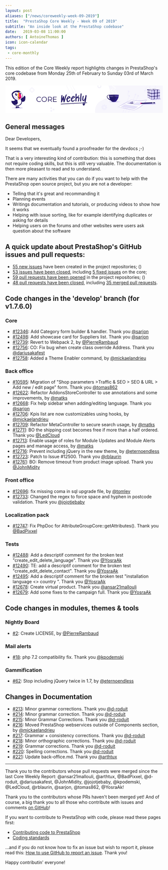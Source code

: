 ```yaml
---
layout: post
aliases: ["/news/coreweekly-week-09-2019"]
title:  "PrestaShop Core Weekly - Week 09 of 2019"
subtitle: "An inside look at the PrestaShop codebase"
date:   2019-03-08 11:00:00
authors: [ AntoineThomas ]
icon: icon-calendar
tags:
 - core-monthly
---
```


This edition of the Core Weekly report highlights changes in PrestaShop's core codebase from Monday 25th of February to Sunday 03rd of March 2019.

![Core Weekly banner](/assets/images/2018/12/banner-core-weekly.jpg)


## General messages

Dear Developers,

It seems that we eventually found a proofreader for the devdocs ;-)

That is a very interesting kind of contribution: this is something that does not require coding skills, but this is still very valuable. The documentation is then more pleasant to read and to understand.

There are many activities that you can do if you want to help with the PrestaShop open source project, but you are not a developer:

- Telling that it's great and recommanding it
- Planning events
- Writings documentation and tutorials, or producing videos to show how it works
- Helping with issue sorting, like for example identifying duplicates or asking for details
- Helping users on the forums and other websites were users ask question about the software


## A quick update about PrestaShop's GitHub issues and pull requests:

- [55 new issues](https://github.com/search?q=org%3APrestaShop+is%3Apublic++-repo%3Aprestashop%2Fprestashop.github.io++is%3Aissue+created%3A2019-02-25..2019-03-03) have been created in the project repositories;
()
- [53 issues have been closed](https://github.com/search?q=org%3APrestaShop+is%3Apublic++-repo%3Aprestashop%2Fprestashop.github.io++is%3Aissue+closed%3A2019-02-25..2019-03-03), including [5 fixed issues](https://github.com/search?q=org%3APrestaShop+is%3Apublic++-repo%3Aprestashop%2Fprestashop.github.io++is%3Aissue+label%3Afixed+closed%3A2019-02-25..2019-03-03) on the core;
- [59 pull requests have been opened](https://github.com/search?q=org%3APrestaShop+is%3Apublic++-repo%3Aprestashop%2Fprestashop.github.io++is%3Apr+created%3A2019-02-25..2019-03-03) in the project repositories;
()
- [48 pull requests have been closed](https://github.com/search?q=org%3APrestaShop+is%3Apublic++-repo%3Aprestashop%2Fprestashop.github.io++is%3Apr+closed%3A2019-02-25..2019-03-03), including [35 merged pull requests](https://github.com/search?q=org%3APrestaShop+is%3Apublic++-repo%3Aprestashop%2Fprestashop.github.io++is%3Apr+merged%3A2019-02-25..2019-03-03).

## Code changes in the 'develop' branch (for v1.7.6.0)

### Core

* [#12346](https://github.com/PrestaShop/PrestaShop/pull/12346): Add Category form builder & handler. Thank you [@sarjon](https://github.com/sarjon)
* [#12498](https://github.com/PrestaShop/PrestaShop/pull/12498): Add showcase card for Suppliers list. Thank you [@sarjon](https://github.com/sarjon)
* [#12739](https://github.com/PrestaShop/PrestaShop/pull/12739): Revert to Webpack 2, by [@PierreRambaud](https://github.com/PierreRambaud)
* [#12756](https://github.com/PrestaShop/PrestaShop/pull/12756): CO: Fix bug when create class override Address. Thank you [@dariusakafest](https://github.com/dariusakafest)
* [#12758](https://github.com/PrestaShop/PrestaShop/pull/12758): Added a Theme Enabler command, by [@mickaelandrieu](https://github.com/mickaelandrieu)


### Back office

* [#10595](https://github.com/PrestaShop/PrestaShop/pull/10595): Migration of "Shop parameters >Traffic & SEO > SEO & URL > Add new / edit page" form. Thank you [@tomas862](https://github.com/tomas862)
* [#12622](https://github.com/PrestaShop/PrestaShop/pull/12622): Refactor AddonsStoreController to use annotations and some improvements, by [@matks](https://github.com/matks)
* [#12668](https://github.com/PrestaShop/PrestaShop/pull/12668): Fix help sidebar when adding/editing language. Thank you [@sarjon](https://github.com/sarjon)
* [#12706](https://github.com/PrestaShop/PrestaShop/pull/12706): Kpis list are now customizables using hooks, by [@mickaelandrieu](https://github.com/mickaelandrieu)
* [#12709](https://github.com/PrestaShop/PrestaShop/pull/12709): Refactor MetaController to secure search usage, by [@matks](https://github.com/matks)
* [#12711](https://github.com/PrestaShop/PrestaShop/pull/12711): BO the shipping cost becomes free if more than a half ordered. Thank you [@LedCloud](https://github.com/LedCloud)
* [#12713](https://github.com/PrestaShop/PrestaShop/pull/12713): Enable usage of roles for Module Updates and Module Alerts pages and manage access, by [@matks](https://github.com/matks)
* [#12716](https://github.com/PrestaShop/PrestaShop/pull/12716): Prevent including jQuery in the new theme, by [@eternoendless](https://github.com/eternoendless)
* [#12723](https://github.com/PrestaShop/PrestaShop/pull/12723): Patch to Issue #12500. Thank you [@rblaurin](https://github.com/rblaurin)
* [#12761](https://github.com/PrestaShop/PrestaShop/pull/12761): BO: Remove timeout from product image upload. Thank you [@JohnMidity](https://github.com/JohnMidity)


### Front office

* [#12696](https://github.com/PrestaShop/PrestaShop/pull/12696): fix missing coma in sql upgrade file, by [@tomlev](https://github.com/tomlev)
* [#12733](https://github.com/PrestaShop/PrestaShop/pull/12733): Changed the regex to force space and hyphen in postcode validation. Thank you [@jojotjebaby](https://github.com/jojotjebaby)


### Localization pack

* [#12747](https://github.com/PrestaShop/PrestaShop/pull/12747): Fix PhpDoc for AttributeGroupCore::getAttributes(). Thank you [@BadPixxel](https://github.com/BadPixxel)


### Tests

* [#12488](https://github.com/PrestaShop/PrestaShop/pull/12488): Add a descriptif comment for the broken test "create_edit_delete_language". Thank you [@YosraAk](https://github.com/YosraAk)
* [#12490](https://github.com/PrestaShop/PrestaShop/pull/12490): TE: add a descriptif comment for the broken test "create_edit_delete_contact". Thank you [@YosraAk](https://github.com/YosraAk)
* [#12495](https://github.com/PrestaShop/PrestaShop/pull/12495): Add a descriptif comment for the broken test "installation language <> country ". Thank you [@YosraAk](https://github.com/YosraAk)
* [#12678](https://github.com/PrestaShop/PrestaShop/pull/12678): Create virtual product. Thank you [@ansar21mallouli](https://github.com/ansar21mallouli)
* [#12679](https://github.com/PrestaShop/PrestaShop/pull/12679): Add some fixes to the campaign full. Thank you [@YosraAk](https://github.com/YosraAk)


## Code changes in modules, themes & tools

### Nightly Board

* [#2](https://github.com/PrestaShop/nightly-board/pull/2): Create LICENSE, by [@PierreRambaud](https://github.com/PierreRambaud)


### Mail alerts

* [#18](https://github.com/PrestaShop/ps_emailalerts/pull/18): php 7.2 compatibility fix. Thank you [@kpodemski](https://github.com/kpodemski)


### Gammification

* [#62](https://github.com/PrestaShop/gamification/pull/62): Stop including jQuery twice in 1.7, by [@eternoendless](https://github.com/eternoendless)


## Changes in Documentation

* [#213](https://github.com/PrestaShop/docs/pull/213): Minor grammar corrections. Thank you [@d-roduit](https://github.com/d-roduit)
* [#214](https://github.com/PrestaShop/docs/pull/214): Minor grammar correction. Thank you [@d-roduit](https://github.com/d-roduit)
* [#215](https://github.com/PrestaShop/docs/pull/215): Minor Grammar Corrections. Thank you [@d-roduit](https://github.com/d-roduit)
* [#216](https://github.com/PrestaShop/docs/pull/216): Moved PrestaShop webservices outside of Components section, by [@mickaelandrieu](https://github.com/mickaelandrieu)
* [#217](https://github.com/PrestaShop/docs/pull/217): Grammar + consistency corrections. Thank you [@d-roduit](https://github.com/d-roduit)
* [#218](https://github.com/PrestaShop/docs/pull/218): Minor orthographic corrections. Thank you [@d-roduit](https://github.com/d-roduit)
* [#219](https://github.com/PrestaShop/docs/pull/219): Grammar corrections. Thank you [@d-roduit](https://github.com/d-roduit)
* [#220](https://github.com/PrestaShop/docs/pull/220): Spelling corrections. Thank you [@d-roduit](https://github.com/d-roduit)
* [#221](https://github.com/PrestaShop/docs/pull/221): Update back-office.md. Thank you [@arthtux](https://github.com/arthtux)

<hr />

Thank you to the contributors whose pull requests were merged since the last Core Weekly Report: @ansar21mallouli, @arthtux, @BadPixxel, @d-roduit, @dariusakafest, @JohnMidity, @jojotjebaby, @kpodemski, @LedCloud, @rblaurin, @sarjon, @tomas862, @YosraAk!

Thank you to the contributors whose PRs haven't been merged yet! And of course, a big thank you to all those who contribute with issues and comments [on GitHub](https://github.com/PrestaShop/PrestaShop)!

If you want to contribute to PrestaShop with code, please read these pages first:

 * [Contributing code to PrestaShop](https://devdocs.prestashop.com/1.7/contribute/contribution-guidelines/)
 * [Coding standards](https://devdocs.prestashop.com/1.7/development/coding-standards/)

...and if you do not know how to fix an issue but wish to report it, please read this: [How to use GitHub to report an issue](https://devdocs.prestashop.com/1.7/contribute/contribute-reporting-issues/). Thank you!

Happy contributin' everyone!
